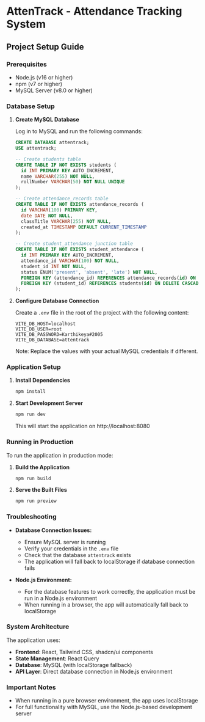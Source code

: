 
# AttenTrack - Attendance Tracking System

## Project Setup Guide

### Prerequisites
- Node.js (v16 or higher)
- npm (v7 or higher)
- MySQL Server (v8.0 or higher)

### Database Setup

1. **Create MySQL Database**
   
   Log in to MySQL and run the following commands:

   ```sql
   CREATE DATABASE attentrack;
   USE attentrack;
   
   -- Create students table
   CREATE TABLE IF NOT EXISTS students (
     id INT PRIMARY KEY AUTO_INCREMENT,
     name VARCHAR(255) NOT NULL,
     rollNumber VARCHAR(50) NOT NULL UNIQUE
   );
   
   -- Create attendance_records table
   CREATE TABLE IF NOT EXISTS attendance_records (
     id VARCHAR(100) PRIMARY KEY,
     date DATE NOT NULL,
     classTitle VARCHAR(255) NOT NULL,
     created_at TIMESTAMP DEFAULT CURRENT_TIMESTAMP
   );
   
   -- Create student_attendance junction table
   CREATE TABLE IF NOT EXISTS student_attendance (
     id INT PRIMARY KEY AUTO_INCREMENT,
     attendance_id VARCHAR(100) NOT NULL,
     student_id INT NOT NULL,
     status ENUM('present', 'absent', 'late') NOT NULL,
     FOREIGN KEY (attendance_id) REFERENCES attendance_records(id) ON DELETE CASCADE,
     FOREIGN KEY (student_id) REFERENCES students(id) ON DELETE CASCADE
   );
   ```

2. **Configure Database Connection**

   Create a `.env` file in the root of the project with the following content:

   ```
   VITE_DB_HOST=localhost
   VITE_DB_USER=root
   VITE_DB_PASSWORD=Karthikeya#2005
   VITE_DB_DATABASE=attentrack
   ```

   Note: Replace the values with your actual MySQL credentials if different.

### Application Setup

1. **Install Dependencies**

   ```bash
   npm install
   ```

2. **Start Development Server**

   ```bash
   npm run dev
   ```

   This will start the application on http://localhost:8080

### Running in Production

To run the application in production mode:

1. **Build the Application**

   ```bash
   npm run build
   ```

2. **Serve the Built Files**

   ```bash
   npm run preview
   ```

### Troubleshooting

- **Database Connection Issues:**
  - Ensure MySQL server is running
  - Verify your credentials in the `.env` file
  - Check that the database `attentrack` exists
  - The application will fall back to localStorage if database connection fails

- **Node.js Environment:**
  - For the database features to work correctly, the application must be run in a Node.js environment
  - When running in a browser, the app will automatically fall back to localStorage

### System Architecture

The application uses:
- **Frontend**: React, Tailwind CSS, shadcn/ui components
- **State Management**: React Query
- **Database**: MySQL (with localStorage fallback)
- **API Layer**: Direct database connection in Node.js environment

### Important Notes

- When running in a pure browser environment, the app uses localStorage
- For full functionality with MySQL, use the Node.js-based development server
